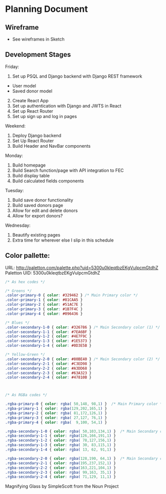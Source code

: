 # Planning Document

## Wireframe
* See wireframes in Sketch

## Development Stages
Friday:
1. Set up PSQL and Django backend with Django REST framework
* User model
* Saved donor model
2. Create React App 
3. Set up authentication with Django and JWTS in React
4. Set up React Router 
5. Set up sign up and log in pages

Weekend:
1. Deploy Django backend
2. Set Up React Router
3. Build Header and NavBar components

Monday:
1. Build homepage
2. Build Search function/page with API integration to FEC
3. Build display table
4. Build calculated fields components

Tuesday:
1. Build save donor functionality
2. Build saved donors page
3. Allow for edit and delete donors
4. Allow for export donors?

Wednesday:
1. Beautify existing pages
2. Extra time for wherever else I slip in this schedule


## Color pallette:
URL: http://paletton.com/palette.php?uid=5300u0kleqtbzEKgVuIpcmGtdhZ  
Paletton UID: 5300u0kleqtbzEKgVuIpcmGtdhZ

```css
/* As hex codes */

/* Greens */
.color-primary-0 { color: #329462 }	/* Main Primary color */
.color-primary-1 { color: #81CAA5 }
.color-primary-2 { color: #51AC7E }
.color-primary-3 { color: #1B7F4C }
.color-primary-4 { color: #096436 }

/* Blues */
.color-secondary-1-0 { color: #326786 }	/* Main Secondary color (1) */
.color-secondary-1-1 { color: #7EA6BF }
.color-secondary-1-2 { color: #4E7F9C }
.color-secondary-1-3 { color: #1E5373 }
.color-secondary-1-4 { color: #0D3E5B }

/* Yellow-Green */
.color-secondary-2-0 { color: #80BE40 }	/* Main Secondary color (2) */
.color-secondary-2-1 { color: #C3ED98 }
.color-secondary-2-2 { color: #A3DD68 }
.color-secondary-2-3 { color: #63A323 }
.color-secondary-2-4 { color: #47810B }



/* As RGBa codes */

.rgba-primary-0 { color: rgba( 50,148, 98,1) }	/* Main Primary color */
.rgba-primary-1 { color: rgba(129,202,165,1) }
.rgba-primary-2 { color: rgba( 81,172,126,1) }
.rgba-primary-3 { color: rgba( 27,127, 76,1) }
.rgba-primary-4 { color: rgba(  9,100, 54,1) }

.rgba-secondary-1-0 { color: rgba( 50,103,134,1) }	/* Main Secondary color (1) */
.rgba-secondary-1-1 { color: rgba(126,166,191,1) }
.rgba-secondary-1-2 { color: rgba( 78,127,156,1) }
.rgba-secondary-1-3 { color: rgba( 30, 83,115,1) }
.rgba-secondary-1-4 { color: rgba( 13, 62, 91,1) }

.rgba-secondary-2-0 { color: rgba(128,190, 64,1) }	/* Main Secondary color (2) */
.rgba-secondary-2-1 { color: rgba(195,237,152,1) }
.rgba-secondary-2-2 { color: rgba(163,221,104,1) }
.rgba-secondary-2-3 { color: rgba( 99,163, 35,1) }
.rgba-secondary-2-4 { color: rgba( 71,129, 11,1) }

```

Magnifying Glass by SimpleScott from the Noun Project